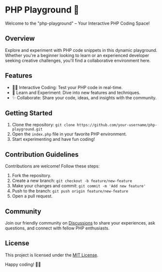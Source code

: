 # PHP Playground 🚀

Welcome to the "php-playground" – Your Interactive PHP Coding Space!

## Overview

Explore and experiment with PHP code snippets in this dynamic playground. Whether you're a beginner looking to learn or an experienced developer seeking creative challenges, you'll find a collaborative environment here.

## Features

-  🧑‍💻 Interactive Coding: Test your PHP code in real-time.
-  🚀 Learn and Experiment: Dive into new features and techniques.
-  ✨ Collaborate: Share your code, ideas, and insights with the community.

## Getting Started

1. Clone the repository: `git clone https://github.com/your-username/php-playground.git`
2. Open the `index.php` file in your favorite PHP environment.
3. Start experimenting and have fun coding!

## Contribution Guidelines

Contributions are welcome! Follow these steps:

1. Fork the repository.
2. Create a new branch: `git checkout -b feature/new-feature`
3. Make your changes and commit: `git commit -m 'Add new feature'`
4. Push to the branch: `git push origin feature/new-feature`
5. Open a pull request.

## Community

Join our friendly community on [Discussions](https://github.com/your-username/php-playground/discussions) to share your experiences, ask questions, and connect with fellow PHP enthusiasts.

## License

This project is licensed under the [MIT License](LICENSE).

Happy coding! 🚀✨
